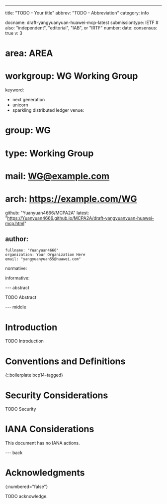 ---
title: "TODO - Your title"
abbrev: "TODO - Abbreviation"
category: info

docname: draft-yangyuanyuan-huawei-mcp-latest
submissiontype: IETF  # also: "independent", "editorial", "IAB", or "IRTF"
number:
date:
consensus: true
v: 3
# area: AREA
# workgroup: WG Working Group
keyword:
 - next generation
 - unicorn
 - sparkling distributed ledger
venue:
#  group: WG
#  type: Working Group
#  mail: WG@example.com
#  arch: https://example.com/WG
  github: "Yuanyuan4666/MCPA2A"
  latest: "https://Yuanyuan4666.github.io/MCPA2A/draft-yangyuanyuan-huawei-mcp.html"

author:
 -
    fullname: "Yuanyuan4666"
    organization: Your Organization Here
    email: "yangyuanyuan55@huawei.com"

normative:

informative:


--- abstract

TODO Abstract


--- middle

# Introduction

TODO Introduction


# Conventions and Definitions

{::boilerplate bcp14-tagged}


# Security Considerations

TODO Security


# IANA Considerations

This document has no IANA actions.


--- back

# Acknowledgments
{:numbered="false"}

TODO acknowledge.
